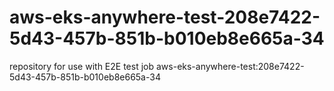 # aws-eks-anywhere-test-208e7422-5d43-457b-851b-b010eb8e665a-34
repository for use with E2E test job aws-eks-anywhere-test:208e7422-5d43-457b-851b-b010eb8e665a-34
